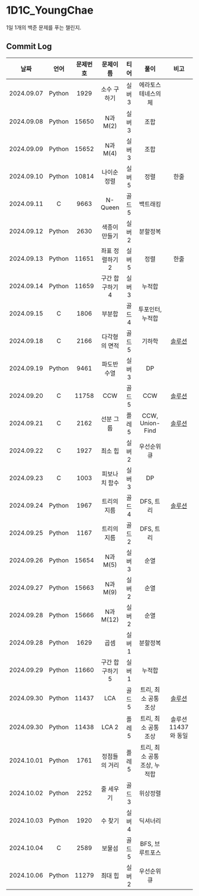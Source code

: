 # 1D1C_YoungChae
1일 1개의 백준 문제를 푸는 챌린지.  

## Commit Log
|날짜|언어|문제번호|문제이름|티어|풀이|비고|
|:---:|:---:|:---:|:---:|:---:|:---:|:---:|
|2024.09.07|Python|1929|소수 구하기|실버3|에라토스테네스의 체||
|2024.09.08|Python|15650|N과 M(2)|실버3|조합||
|2024.09.09|Python|15652|N과 M(4)|실버3|조합||
|2024.09.10|Python|10814|나이순 정렬|실버5|정렬|한줄|
|2024.09.11|C|9663|N-Queen|골드5|백트래킹||
|2024.09.12|Python|2630|색종이 만들기|실버2|분할정복||
|2024.09.13|Python|11651|좌표 정렬하기 2|실버5|정렬|한줄|
|2024.09.14|Python|11659|구간 합 구하기 4|실버3|누적합||
|2024.09.15|C|1806|부분합|골드4|투포인터, 누적합||
|2024.09.18|C|2166|다각형의 면적|골드5|기하학|[솔루션](solution/2166.png)|
|2024.09.19|Python|9461|파도반 수열|실버3|DP||
|2024.09.20|C|11758|CCW|골드5|CCW|[솔루션](solution/11758.png)|
|2024.09.21|C|2162|선분 그룹|플레5|CCW, Union-Find|[솔루션](solution/2162.jpg)|
|2024.09.22|C|1927|최소 힙|실버2|우선순위 큐||
|2024.09.23|C|1003|피보나치 함수|실버3|DP||
|2024.09.24|Python|1967|트리의 지름|골드4|DFS, 트리|[솔루션](solution/1967.png)|
|2024.09.25|Python|1167|트리의 지름|골드2|DFS, 트리||
|2024.09.26|Python|15654|N과 M(5)|실버3|순열||
|2024.09.27|Python|15663|N과 M(9)|실버2|순열||
|2024.09.28|Python|15666|N과 M(12)|실버2|순열||
|2024.09.28|Python|1629|곱셈|실버1|분할정복||
|2024.09.29|Python|11660|구간 합 구하기 5|실버1|누적합||
|2024.09.30|Python|11437|LCA|골드5|트리, 최소 공통 조상|[솔루션](solution/11437.png)|
|2024.09.30|Python|11438|LCA 2|플레5|트리, 최소 공통 조상|솔루션 11437와 동일|
|2024.10.01|Python|1761|정점들의 거리|플레5|트리, 최소 공통 조상, 누적합||
|2024.10.02|Python|2252|줄 세우기|골드3|위상정렬||
|2024.10.03|Python|1920|수 찾기|실버4|딕셔너리||
|2024.10.04|C|2589|보물섬|골드5|BFS, 브루트포스||
|2024.10.06|Python|11279|최대 힙|실버2|우선순위 큐||